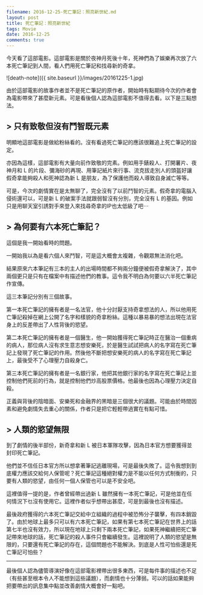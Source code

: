 ```yaml
---
filename: 2016-12-25-死亡筆記：照亮新世紀.md
layout: post
title: 死亡筆記：照亮新世紀
tags: Movie
date: 2016-12-25
comments: true
---
```

今天看了這部電影。這部電影是關於夜神月死後十年，死神們為了娛樂再次放了六本死亡筆記到人間，看人們用死亡筆記和找尋新的奇拿。

![death-note]({{ site.baseurl }}/images/20161225-1.jpg)

由於這部電影的故事作者並不是死亡筆記的原作者，開始時有點期待今次的作者會為電影帶來了甚麼新元素。可是看後個人認為這部電影不值得去看。以下是三點想法。

## > 只有致敬但沒有鬥智既元素
明顯地這部電影是做給粉絲看的。沒有看過死亡筆記的應該很難追上死亡筆記的設定。

亦因為這樣，這部電影有大量向前作致敬的完素。例如用手錶殺人、打開薯片、夜神月和 L 的片段、彌海砂的再現、用筆記紙片來行事、流克拔走別人的頭盔好讓假奇拿能夠殺人和死神認為新 L 是朋友，為了保護他而殺人導致自身滅亡等等。

可是，今次的劇情實在是太無聊了，完全沒有了以前鬥智的元素。假奇拿的電腦入侵術還可以，可是新 L 的破案手法就跟弱智沒有分別，完全沒有 L 的基因。例如只是用聊天室引誘對手來登入來找尋奇拿的IP也太低級了吧⋯

## > 為何要有六本死亡筆記？

這個是我一開始看時的問題。

一開始我以為是看六個人來鬥智，可是這大概會太複雜，令觀眾無法消化吧。

結果原來六本筆記有三本的主人的出場時間都不夠兩分鐘便被假奇拿解決了，其中兩個更只是只有在檔案中有描述他們的教事。這令我不明白為何要以六半死亡筆記作宣傳。

這三本筆記分別有三個故事。

第一本死亡筆記的擁有者是一名法官，他十分討厭支持奇拿想法的人，所以他用死亡筆記殺掉在網上公開了名字和樣貌的奇拿粉絲。這種以暴易暴的想法出現在法官身上的反差帶出了人性背後的慾望。

第二本死亡筆記的擁有者是一個醫生，他一開始獲得死亡筆記時正在醫治一個重病的病人，那位病人沒有求生意志想安樂死，於是醫生試試把病人的名字寫在死亡筆記上發現了死亡筆記的作用。然後他不斷把想安樂死的病人的名字寫在死亡筆記上，最後受不了心理壓力自殺身亡。

第三本死亡筆記的擁有者是一名銀行家，他把其他銀行家的名字寫在死亡筆記上並控制他們死前的行為，就是控制他們炒高股票價格。他最後也因為心理壓力決定自殺。

正義與背後的陰暗面、安樂死和金融界的黑暗是三個很大的議題。可能由於時間因素和避免劇情失去重心的關係，作者只是把它輕輕帶過實在有點可惜。

## > 人類的慾望無限

到了劇情的後半部份，新奇拿和新 L 被日本軍隊攻擊，因為日本官方想要獲得並封印死亡筆記。

他們並不信任日本官方所以想拿著筆記逃離現場，可是最後失敗了。這令我想到到底權力應該交給何人保管呢？死亡筆記這種絕對權力是不能以任何方式制衡的，只要有人類的慾望，由任何一個人保管也可以是不安全吧。

這裡值得一提的是，作者曾經帶出過新 L 雖然擁有一本死亡筆記，可是他並在任何情況下乜沒有使用它。這裡作者似乎想帶出甚麼，可是到最後也沒有描述。

最後政府獲得的六本死亡筆記交給中立組織的過程中被恐怖分子襲擊，有四本銷毀了。由於地球上最多只可以有六本死亡筆記，如果有第七本死亡筆記在世界上的話第七半也沒有效力，所以現在地球上只剩下兩本死亡筆記，如果死神繼續把死亡筆記帶來地球的話，死亡筆記的殺人事件只會繼續發生。這裡說明了人類的慾望是無限的，只要還有死亡筆記的存在，這個問題也不能解決。到底是人性可怕些還是死亡筆記可怕些？

---

最後個人認為儘管導演好像在這部電影裡帶出很多東西，可是每件事的描述也不足（有些甚至根本令人不能想到這些議題），而劇情也十分薄弱。可以的話如果能夠把要帶出的訊息集中點並改善劇情大概會好一點吧。